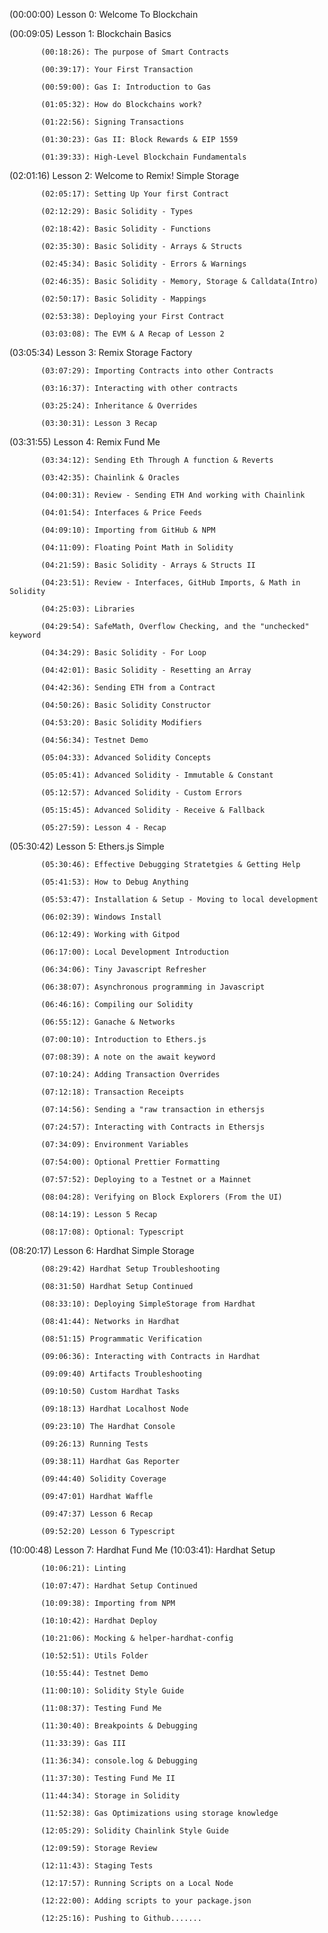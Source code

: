 
(00:00:00) Lesson 0: Welcome To Blockchain

(00:09:05) Lesson 1: Blockchain Basics

           (00:18:26): The purpose of Smart Contracts

           (00:39:17): Your First Transaction

           (00:59:00): Gas I: Introduction to Gas

           (01:05:32): How do Blockchains work?

           (01:22:56): Signing Transactions

           (01:30:23): Gas II: Block Rewards & EIP 1559

           (01:39:33): High-Level Blockchain Fundamentals

(02:01:16) Lesson 2: Welcome to Remix! Simple Storage

           (02:05:17): Setting Up Your first Contract

           (02:12:29): Basic Solidity - Types

           (02:18:42): Basic Solidity - Functions

           (02:35:30): Basic Solidity - Arrays & Structs

           (02:45:34): Basic Solidity - Errors & Warnings

           (02:46:35): Basic Solidity - Memory, Storage & Calldata(Intro)

           (02:50:17): Basic Solidity - Mappings

           (02:53:38): Deploying your First Contract

           (03:03:08): The EVM & A Recap of Lesson 2

(03:05:34) Lesson 3: Remix Storage Factory

           (03:07:29): Importing Contracts into other Contracts

           (03:16:37): Interacting with other contracts

           (03:25:24): Inheritance & Overrides

           (03:30:31): Lesson 3 Recap

(03:31:55) Lesson 4: Remix Fund Me

           (03:34:12): Sending Eth Through A function & Reverts

           (03:42:35): Chainlink & Oracles

           (04:00:31): Review - Sending ETH And working with Chainlink

           (04:01:54): Interfaces & Price Feeds

           (04:09:10): Importing from GitHub & NPM

           (04:11:09): Floating Point Math in Solidity

           (04:21:59): Basic Solidity - Arrays & Structs II

           (04:23:51): Review - Interfaces, GitHub Imports, & Math in Solidity

           (04:25:03): Libraries

           (04:29:54): SafeMath, Overflow Checking, and the "unchecked" keyword

           (04:34:29): Basic Solidity - For Loop

           (04:42:01): Basic Solidity - Resetting an Array

           (04:42:36): Sending ETH from a Contract

           (04:50:26): Basic Solidity Constructor

           (04:53:20): Basic Solidity Modifiers

           (04:56:34): Testnet Demo

           (05:04:33): Advanced Solidity Concepts

           (05:05:41): Advanced Solidity - Immutable & Constant

           (05:12:57): Advanced Solidity - Custom Errors

           (05:15:45): Advanced Solidity - Receive & Fallback

           (05:27:59): Lesson 4 - Recap

(05:30:42) Lesson 5: Ethers.js Simple 

           (05:30:46): Effective Debugging Stratetgies & Getting Help

           (05:41:53): How to Debug Anything

           (05:53:47): Installation & Setup - Moving to local development

           (06:02:39): Windows Install

           (06:12:49): Working with Gitpod

           (06:17:00): Local Development Introduction

           (06:34:06): Tiny Javascript Refresher

           (06:38:07): Asynchronous programming in Javascript

           (06:46:16): Compiling our Solidity

           (06:55:12): Ganache & Networks

           (07:00:10): Introduction to Ethers.js

           (07:08:39): A note on the await keyword

           (07:10:24): Adding Transaction Overrides

           (07:12:18): Transaction Receipts

           (07:14:56): Sending a "raw transaction in ethersjs

           (07:24:57): Interacting with Contracts in Ethersjs

           (07:34:09): Environment Variables

           (07:54:00): Optional Prettier Formatting

           (07:57:52): Deploying to a Testnet or a Mainnet

           (08:04:28): Verifying on Block Explorers (From the UI)

           (08:14:19): Lesson 5 Recap

           (08:17:08): Optional: Typescript

(08:20:17) Lesson 6: Hardhat Simple Storage

           (08:29:42) Hardhat Setup Troubleshooting

           (08:31:50) Hardhat Setup Continued

           (08:33:10): Deploying SimpleStorage from Hardhat

           (08:41:44): Networks in Hardhat

           (08:51:15) Programmatic Verification

           (09:06:36): Interacting with Contracts in Hardhat

           (09:09:40) Artifacts Troubleshooting

           (09:10:50) Custom Hardhat Tasks

           (09:18:13) Hardhat Localhost Node

           (09:23:10) The Hardhat Console

           (09:26:13) Running Tests

           (09:38:11) Hardhat Gas Reporter

           (09:44:40) Solidity Coverage

           (09:47:01) Hardhat Waffle

           (09:47:37) Lesson 6 Recap 

           (09:52:20) Lesson 6 Typescript

(10:00:48) Lesson 7: Hardhat Fund Me
           (10:03:41): Hardhat Setup

           (10:06:21): Linting

           (10:07:47): Hardhat Setup Continued

           (10:09:38): Importing from NPM

           (10:10:42): Hardhat Deploy

           (10:21:06): Mocking & helper-hardhat-config

           (10:52:51): Utils Folder

           (10:55:44): Testnet Demo

           (11:00:10): Solidity Style Guide

           (11:08:37): Testing Fund Me

           (11:30:40): Breakpoints & Debugging

           (11:33:39): Gas III

           (11:36:34): console.log & Debugging

           (11:37:30): Testing Fund Me II

           (11:44:34): Storage in Solidity

           (11:52:38): Gas Optimizations using storage knowledge

           (12:05:29): Solidity Chainlink Style Guide

           (12:09:59): Storage Review

           (12:11:43): Staging Tests

           (12:17:57): Running Scripts on a Local Node

           (12:22:00): Adding scripts to your package.json

           (12:25:16): Pushing to Github.......